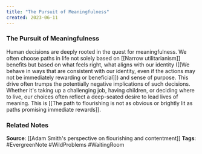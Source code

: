 ```yaml
---
title: "The Pursuit of Meaningfulness"
created: 2023-06-11
---
```


### The Pursuit of Meaningfulness
Human decisions are deeply rooted in the quest for meaningfulness. We often choose paths in life not solely based on [[Narrow utilitarianism]] benefits but based on what feels right, what aligns with our identity ([[We behave in ways that are consistent with our identity, even if the actions may not be immediately rewarding or beneficial]]) and sense of purpose. This drive often trumps the potentially negative implications of such decisions. Whether it's taking up a challenging job, having children, or deciding where to live, our choices often reflect a deep-seated desire to lead lives of meaning. This is [[The path to flourishing is not as obvious or brightly lit as paths promising immediate rewards]].

### Related Notes
**Source**: [[Adam Smith's perspective on flourishing and contentment]]
**Tags**: #EvergreenNote #WildProblems #WaitingRoom 
